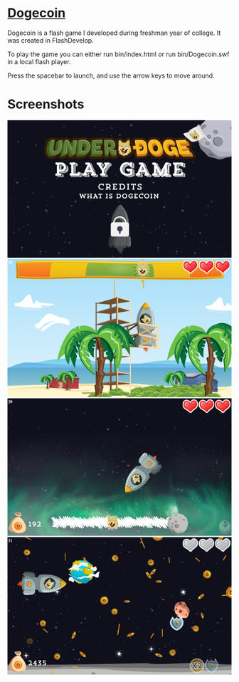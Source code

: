 [Dogecoin]()
========
Dogecoin is a flash game I developed during freshman year of college. It was created in FlashDevelop.

To play the game you can either run bin/index.html or run bin/Dogecoin.swf in a local flash player.

Press the spacebar to launch, and use the arrow keys to move around.

Screenshots
========
![Title Screen](https://raw.githubusercontent.com/asharmalik/Dogecoin/master/screenshots/screenshot1.png)
![Launch](https://raw.githubusercontent.com/asharmalik/Dogecoin/master/screenshots/screenshot2.png)
![Entering Space](https://raw.githubusercontent.com/asharmalik/Dogecoin/master/screenshots/screenshot3.png)
![To the moooooon](https://raw.githubusercontent.com/asharmalik/Dogecoin/master/screenshots/screenshot4.png)

